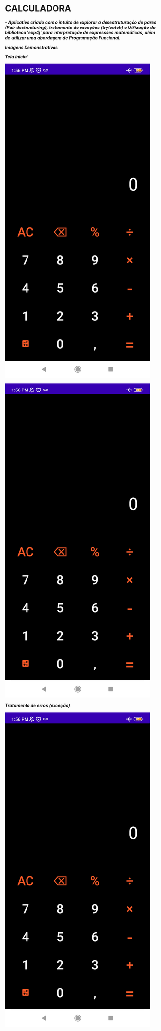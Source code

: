 # CALCULADORA 

_**- Aplicativo criado com o intuito de explorar a desestruturação de pares (Pair destructuring), tratamento de exceções (try/catch) e Utilização da biblioteca 'exp4j' para interpretação de expressões matemáticas, além de utilizar uma abordagem de Programação Funcional.**_

_**Imagens Demonstrativas**_


_**Tela inicial**_

![Tela Inicial](https://github.com/SAANDRIN/ImagensConjunto/blob/main/Screenshot_2025-05-06-13-56-10-313_com.example.calculadora.jpg)

![calculo 1](https://github.com/SAANDRIN/ImagensConjunto/blob/main/Screenshot_2025-05-06-13-56-10-313_com.example.calculadora.jpg)

_**Tratamento de erros (exceção)**_

![calculo 1](https://github.com/SAANDRIN/ImagensConjunto/blob/main/Screenshot_2025-05-06-13-56-10-313_com.example.calculadora.jpg)
